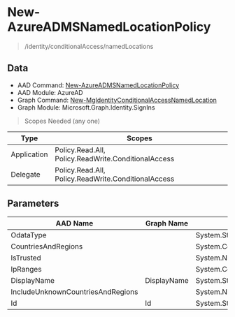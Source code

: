 # New-AzureADMSNamedLocationPolicy

> /identity/conditionalAccess/namedLocations

## Data

+ AAD Command: [New-AzureADMSNamedLocationPolicy](https://docs.microsoft.com/en-us/powershell/module/AzureAD/New-AzureADMSNamedLocationPolicy)
+ AAD Module: AzureAD
+ Graph Command: [New-MgIdentityConditionalAccessNamedLocation](https://docs.microsoft.com/en-us/powershell/module/Microsoft.Graph.Identity.SignIns/New-MgIdentityConditionalAccessNamedLocation)
+ Graph Module: Microsoft.Graph.Identity.SignIns

> Scopes Needed (any one)

|Type|Scopes|
|---|---|
|Application|Policy.Read.All, Policy.ReadWrite.ConditionalAccess|
|Delegate|Policy.Read.All, Policy.ReadWrite.ConditionalAccess|

## Parameters

|AAD Name|Graph Name|AAD Type|Graph Type|Infos|
|---|---|---|---|---|
|OdataType||System.String|||
|CountriesAndRegions||System.Collections.Generic.List/Microsoft.Open.MSGraph.Model.CountriesAndRegion|||
|IsTrusted||System.Nullable/System.Boolean|||
|IpRanges||System.Collections.Generic.List/Microsoft.Open.MSGraph.Model.IpRange|||
|DisplayName|DisplayName|System.String|System.String||
|IncludeUnknownCountriesAndRegions||System.Nullable/System.Boolean|||
|Id|Id|System.String|System.String||

